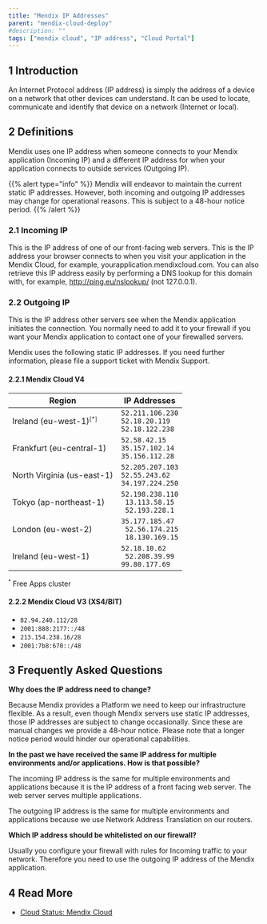 ```yaml
---
title: "Mendix IP Addresses"
parent: "mendix-cloud-deploy"
#description: ""
tags: ["mendix cloud", "IP address", "Cloud Portal"]
---
```


## 1 Introduction

An Internet Protocol address (IP address) is simply the address of a device on a network that other devices can understand. It can be used to locate, communicate and identify that device on a network (Internet or local).

## 2 Definitions

Mendix uses one IP address when someone connects to your Mendix application (Incoming IP) and a different IP address for when your application connects to outside services (Outgoing IP).

{{% alert type="info" %}}
Mendix will endeavor to maintain the current static IP addresses. However, both incoming and outgoing IP addresses may change for operational reasons. This is subject to a 48-hour notice period.
{{% /alert %}}


### 2.1 Incoming IP

This is the IP address of one of our front-facing web servers. This is the IP address your browser connects to when you visit your application in the Mendix Cloud, for example, yourapplication.mendixcloud.com. You can also retrieve this IP address easily by performing a DNS lookup for this domain with, for example, http://ping.eu/nslookup/ (not 127.0.0.1).

### 2.2 Outgoing IP

This is the IP address other servers see when the Mendix application initiates the connection. You normally need to add it to your firewall if you want your Mendix application to contact one of your firewalled servers.

Mendix uses the following static IP addresses. If you need further information, please file a support ticket with Mendix Support.

#### 2.2.1 Mendix Cloud V4

| Region | IP Addresses |
| --- | ---|
| Ireland (eu-west-1)<sup><small>[*]</small></sup> | `52.211.106.230` <br /> `52.18.20.119` <br /> `52.18.122.238` |
| Frankfurt (eu-central-1) | `52.58.42.15` <br /> `35.157.102.14` <br /> `35.156.112.28` |
| North Virginia (us-east-1) | `52.205.207.103` <br /> `52.55.243.62` <br /> `34.197.224.250` |
| Tokyo (ap-northeast-1) |  `52.198.238.110` <br /> ` 13.113.58.15` <br /> ` 52.193.228.1` |
| London (eu-west-2) | `35.177.185.47` <br /> ` 52.56.174.215` <br /> ` 18.130.169.15` |
| Ireland (eu-west-1) | `52.18.10.62` <br /> ` 52.208.39.99` <br /> `99.80.177.69` |

<sup><small>*</small></sup> Free Apps cluster

#### 2.2.2 Mendix Cloud V3 (XS4/BIT)

* `82.94.240.112/28`
* `2001:888:2177::/48`
* `213.154.238.16/28`
* `2001:7b8:670::/48`

## 3 Frequently Asked Questions

**Why does the IP address need to change?**

Because Mendix provides a Platform we need to keep our infrastructure flexible. As a result, even though Mendix servers use static IP addresses, those IP addresses are subject to change occasionally. Since these are manual changes we provide a 48-hour notice. Please note that a longer notice period would hinder our operational capabilities.

**In the past we have received the same IP address for multiple environments and/or applications. How is that possible?**

The incoming IP address is the same for multiple environments and applications because it is the IP address of a front facing web server. The web server serves multiple applications.

The outgoing IP address is the same for multiple environments and applications because we use Network Address Translation on our routers.

**Which IP address should be whitelisted on our firewall?**

Usually you configure your firewall with rules for Incoming traffic to your network. Therefore you need to use the outgoing IP address of the Mendix application.

## 4 Read More

* [Cloud Status: Mendix Cloud](/developerportal/deploy/mendix-cloud-status)
